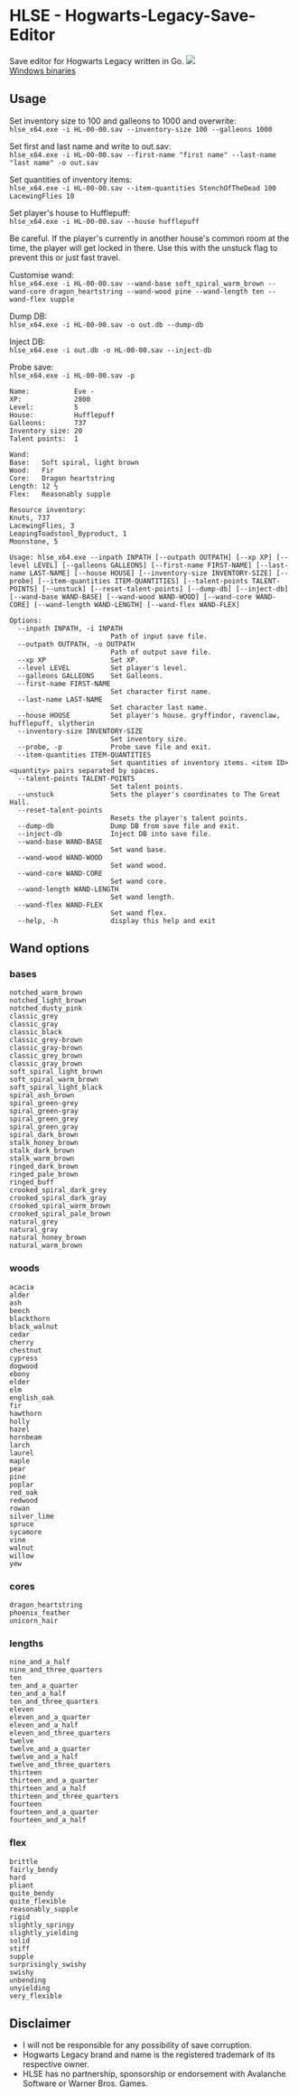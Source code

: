 # HLSE - Hogwarts-Legacy-Save-Editor
Save editor for Hogwarts Legacy written in Go.
![](https://i.imgur.com/ShzHOQn.png)    
[Windows binaries](https://github.com/Sorrow446/HLSE-Hogwarts-Legacy-Save-Editor/releases)

## Usage
Set inventory size to 100 and galleons to 1000 and overwrite:   
`hlse_x64.exe -i HL-00-00.sav --inventory-size 100 --galleons 1000`

Set first and last name and write to out.sav:   
`hlse_x64.exe -i HL-00-00.sav --first-name "first name" --last-name "last name" -o out.sav`

Set quantities of inventory items:   
`hlse_x64.exe -i HL-00-00.sav --item-quantities StenchOfTheDead 100 LacewingFlies 10`

Set player's house to Hufflepuff:   
`hlse_x64.exe -i HL-00-00.sav --house hufflepuff`

Be careful. If the player's currently in another house's common room at the time, the player will get locked in there.
Use this with the unstuck flag to prevent this or just fast travel.

Customise wand:   
`hlse_x64.exe -i HL-00-00.sav --wand-base soft_spiral_warm_brown --wand-core dragon_heartstring --wand-wood pine --wand-length ten --wand-flex supple`

Dump DB:   
`hlse_x64.exe -i HL-00-00.sav -o out.db --dump-db`

Inject DB:   
`hlse_x64.exe -i out.db -o HL-00-00.sav --inject-db`

Probe save:    
`hlse_x64.exe -i HL-00-00.sav -p`
```
Name:           Eve -
XP:             2800
Level:          5
House:          Hufflepuff
Galleons:       737
Inventory size: 20
Talent points:  1

Wand:
Base:   Soft spiral, light brown
Wood:   Fir
Core:   Dragon heartstring
Length: 12 ½
Flex:   Reasonably supple

Resource inventory:
Knuts, 737
LacewingFlies, 3
LeapingToadstool_Byproduct, 1
Moonstone, 5
```

```
Usage: hlse_x64.exe --inpath INPATH [--outpath OUTPATH] [--xp XP] [--level LEVEL] [--galleons GALLEONS] [--first-name FIRST-NAME] [--last-name LAST-NAME] [--house HOUSE] [--inventory-size INVENTORY-SIZE] [--probe] [--item-quantities ITEM-QUANTITIES] [--talent-points TALENT-POINTS] [--unstuck] [--reset-talent-points] [--dump-db] [--inject-db] [--wand-base WAND-BASE] [--wand-wood WAND-WOOD] [--wand-core WAND-CORE] [--wand-length WAND-LENGTH] [--wand-flex WAND-FLEX]

Options:
  --inpath INPATH, -i INPATH
                         Path of input save file.
  --outpath OUTPATH, -o OUTPATH
                         Path of output save file.
  --xp XP                Set XP.
  --level LEVEL          Set player's level.
  --galleons GALLEONS    Set Galleons.
  --first-name FIRST-NAME
                         Set character first name.
  --last-name LAST-NAME
                         Set character last name.
  --house HOUSE          Set player's house. gryffindor, ravenclaw, hufflepuff, slytherin
  --inventory-size INVENTORY-SIZE
                         Set inventory size.
  --probe, -p            Probe save file and exit.
  --item-quantities ITEM-QUANTITIES
                         Set quantities of inventory items. <item ID> <quantity> pairs separated by spaces.
  --talent-points TALENT-POINTS
                         Set talent points.
  --unstuck              Sets the player's coordinates to The Great Hall.
  --reset-talent-points
                         Resets the player's talent points.
  --dump-db              Dump DB from save file and exit.
  --inject-db            Inject DB into save file.
  --wand-base WAND-BASE
                         Set wand base.
  --wand-wood WAND-WOOD
                         Set wand wood.
  --wand-core WAND-CORE
                         Set wand core.
  --wand-length WAND-LENGTH
                         Set wand length.
  --wand-flex WAND-FLEX
                         Set wand flex.
  --help, -h             display this help and exit
```

## Wand options
### bases
```
notched_warm_brown
notched_light_brown
notched_dusty_pink
classic_grey
classic_gray
classic_black
classic_grey-brown
classic_gray-brown
classic_grey_brown
classic_gray_brown
soft_spiral_light_brown
soft_spiral_warm_brown
soft_spiral_light_black
spiral_ash_brown
spiral_green-grey
spiral_green-gray
spiral_green_grey
spiral_green_gray		
spiral_dark_brown
stalk_honey_brown
stalk_dark_brown		
stalk_warm_brown
ringed_dark_brown
ringed_pale_brown
ringed_buff
crooked_spiral_dark_grey
crooked_spiral_dark_gray
crooked_spiral_warm_brown
crooked_spiral_pale_brown
natural_grey
natural_gray
natural_honey_brown
natural_warm_brown
```

### woods
```
acacia
alder
ash
beech
blackthorn
black_walnut
cedar
cherry
chestnut
cypress
dogwood
ebony
elder
elm
english_oak
fir
hawthorn
holly
hazel
hornbeam
larch
laurel
maple				
pear
pine
poplar
red_oak
redwood
rowan
silver_lime
spruce
sycamore
vine
walnut
willow
yew
```

### cores
```
dragon_heartstring
phoenix_feather
unicorn_hair
```

### lengths
```
nine_and_a_half
nine_and_three_quarters
ten
ten_and_a_quarter
ten_and_a_half
ten_and_three_quarters
eleven
eleven_and_a_quarter
eleven_and_a_half
eleven_and_three_quarters
twelve
twelve_and_a_quarter
twelve_and_a_half
twelve_and_three_quarters
thirteen	
thirteen_and_a_quarter
thirteen_and_a_half
thirteen_and_three_quarters
fourteen
fourteen_and_a_quarter
fourteen_and_a_half
```

### flex
```
brittle
fairly_bendy
hard
pliant
quite_bendy
quite_flexible
reasonably_supple
rigid
slightly_springy
slightly_yielding
solid
stiff
supple
surprisingly_swishy
swishy
unbending
unyielding
very_flexible
```

## Disclaimer
- I will not be responsible for any possibility of save corruption.    
- Hogwarts Legacy brand and name is the registered trademark of its respective owner.    
- HLSE has no partnership, sponsorship or endorsement with Avalanche Software or Warner Bros. Games.
